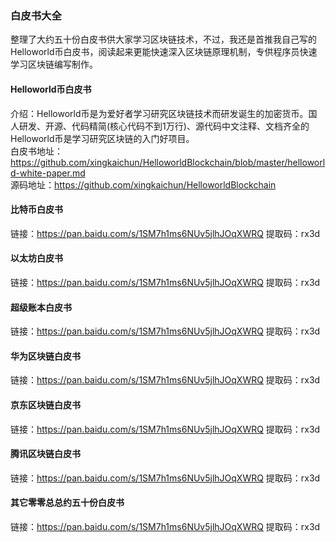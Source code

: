 ### 白皮书大全
整理了大约五十份白皮书供大家学习区块链技术，不过，我还是首推我自己写的Helloworld币白皮书，阅读起来更能快速深入区块链原理机制，专供程序员快速学习区块链编写制作。
#### Helloworld币白皮书
介绍：Helloworld币是为爱好者学习研究区块链技术而研发诞生的加密货币。国人研发、开源、代码精简(核心代码不到1万行)、源代码中文注释、文档齐全的Helloworld币是学习研究区块链的入门好项目。  
白皮书地址： https://github.com/xingkaichun/HelloworldBlockchain/blob/master/helloworld-white-paper.md  
源码地址：https://github.com/xingkaichun/HelloworldBlockchain
#### 比特币白皮书
链接：https://pan.baidu.com/s/1SM7h1ms6NUv5jlhJOqXWRQ
提取码：rx3d
#### 以太坊白皮书
链接：https://pan.baidu.com/s/1SM7h1ms6NUv5jlhJOqXWRQ
提取码：rx3d
#### 超级账本白皮书
链接：https://pan.baidu.com/s/1SM7h1ms6NUv5jlhJOqXWRQ
提取码：rx3d
#### 华为区块链白皮书
链接：https://pan.baidu.com/s/1SM7h1ms6NUv5jlhJOqXWRQ
提取码：rx3d
#### 京东区块链白皮书
链接：https://pan.baidu.com/s/1SM7h1ms6NUv5jlhJOqXWRQ
提取码：rx3d
#### 腾讯区块链白皮书
链接：https://pan.baidu.com/s/1SM7h1ms6NUv5jlhJOqXWRQ
提取码：rx3d
#### 其它零零总总约五十份白皮书
链接：https://pan.baidu.com/s/1SM7h1ms6NUv5jlhJOqXWRQ
提取码：rx3d